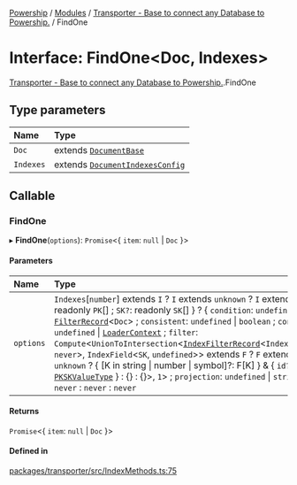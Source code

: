 [Powership](../README.md) / [Modules](../modules.md) / [Transporter - Base to connect any Database to Powership.](../modules/Transporter___Base_to_connect_any_Database_to_Powership_.md) / FindOne

# Interface: FindOne<Doc, Indexes\>

[Transporter - Base to connect any Database to Powership.](../modules/Transporter___Base_to_connect_any_Database_to_Powership_.md).FindOne

## Type parameters

| Name | Type |
| :------ | :------ |
| `Doc` | extends [`DocumentBase`](../modules/Transporter___Base_to_connect_any_Database_to_Powership_.md#documentbase) |
| `Indexes` | extends [`DocumentIndexesConfig`](Transporter___Base_to_connect_any_Database_to_Powership_.DocumentIndexesConfig.md) |

## Callable

### FindOne

▸ **FindOne**(`options`): `Promise`<{ `item`: ``null`` \| `Doc`  }\>

#### Parameters

| Name | Type |
| :------ | :------ |
| `options` | `Indexes`[`number`] extends `I` ? `I` extends `unknown` ? `I` extends { `PK`: readonly `PK`[] ; `SK?`: readonly `SK`[]  } ? { `condition`: `undefined` \| [`FilterRecord`](../modules/Transporter___Base_to_connect_any_Database_to_Powership_.md#filterrecord)<`Doc`\> ; `consistent`: `undefined` \| `boolean` ; `context`: `undefined` \| [`LoaderContext`](Transporter___Base_to_connect_any_Database_to_Powership_.LoaderContext.md) ; `filter`: `Compute`<`UnionToIntersection`<[`IndexFilterRecord`](../modules/Transporter___Base_to_connect_any_Database_to_Powership_.md#indexfilterrecord)<`IndexField`<`PK`, `never`\>, `IndexField`<`SK`, `undefined`\>\> extends `F` ? `F` extends `unknown` ? { [K in string \| number \| symbol]?: F[K] } & { `id?`: [`PKSKValueType`](../modules/Transporter___Base_to_connect_any_Database_to_Powership_.md#pkskvaluetype)  } : {} : {}\>, ``1``\> ; `projection`: `undefined` \| `string`[]  } : `never` : `never` : `never` |

#### Returns

`Promise`<{ `item`: ``null`` \| `Doc`  }\>

#### Defined in

[packages/transporter/src/IndexMethods.ts:75](https://github.com/antoniopresto/powership/blob/2672a73/packages/transporter/src/IndexMethods.ts#L75)
